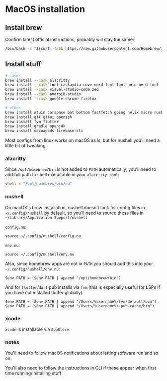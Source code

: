 # MacOS installation

## Install brew

Confirm latest official instructions, probably will stay the same:

```sh
/bin/bash -c "$(curl -fsSL https://raw.githubusercontent.com/Homebrew/install/HEAD/install.sh)"
```

## Install stuff

```sh
# casks
brew install --cask alacritty
brew install --cask font-caskaydia-cove-nerd-font font-noto-nerd-font
brew install --cask visual-studio-code zed
brew install --cask android-studio
brew install --cask google-chrome firefox

# other
brew install atuin carapace bat bottom fastfetch gping helix micro nushell onefetch sqlite starship tealdeer yazi zellij
brew install git gitui openssh
brew install fvm flutter
brew install gradle openjdk
brew install cocoapods firebase-cli
```

Most configs from linux works on macOS as is, but for nushell you'll need a little bit of tweaking.

### alacritty

Since `/opt/homebrew/bin` is not added to `PATH` automatically, you'll need to add full path to shell executable in your `alacritty.toml`:

```toml
shell = "/opt/homebrew/bin/nu"
```

### nushell

On macOS's brew installation, nushell doesn't look for config files in `~/.config/nushell` by default, so you'll need to source these files in `~/Library/Application Support/nushell`

`config.nu`:

```nu
source ~/.config/nushell/config.nu
```

`env.nu`:

```nu
source ~/.config/nushell/env.nu
```

Also, since homebrew apps are not in `PATH` you should add this into your `~/.config/nushell/env.nu`:

```nu
$env.PATH = ($env.PATH | append "/opt/homebrew/bin")
```

And for `flutter`/`dart` pub installs via `fvm` (this is especially useful for LSPs if you have not installed flutter globally):

```nu
$env.PATH = ($env.PATH | append "/Users/%username%/fvm/default/bin")
$env.PATH = ($env.PATH | append "/Users/%username%/.pub-cache/bin")
```

### xcode

`xcode` is installable via `AppStore`

### notes

You'll need to follow macOS notifications about letting software run and so on.

You'll also need to follow the instructions in CLI if these appear when first time running/installing stuff
